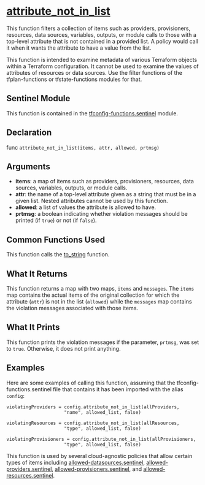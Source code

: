 # [attribute_not_in_list](../tfconfig-functions.sentinel#L320)
This function filters a collection of items such as providers, provisioners, resources, data sources, variables, outputs, or module calls to those with a top-level attribute that is not contained in a provided list. A policy would call it when it wants the attribute to have a value from the list.

This function is intended to examine metadata of various Terraform objects within a Terraform configuration. It cannot be used to examine the values of attributes of resources or data sources. Use the filter functions of the tfplan-functions or tfstate-functions modules for that.

## Sentinel Module
This function is contained in the [tfconfig-functions.sentinel](../../tfconfig-functions.sentinel) module.

## Declaration
func `attribute_not_in_list(items, attr, allowed, prtmsg)`

## Arguments
* **items**: a map of items such as providers, provisioners, resources, data sources, variables, outputs, or module calls.
* **attr**: the name of a top-level attribute given as a string that must be in a given list. Nested attributes cannot be used by this function.
* **allowed**: a list of values the attribute is allowed to have.
* **prtmsg**: a boolean indicating whether violation messages should be printed (if `true`) or not (if `false`).

## Common Functions Used
This function calls the [to_string](./to_string.md) function.

## What It Returns
This function returns a map with two maps, `items` and `messages`. The `items` map contains the actual items of the original collection for which the attribute (`attr`) is not in the list (`allowed`) while the `messages` map contains the violation messages associated with those items.

## What It Prints
This function prints the violation messages if the parameter, `prtmsg`, was set to `true`. Otherwise, it does not print anything.

## Examples
Here are some examples of calling this function, assuming that the tfconfig-functions.sentinel file that contains it has been imported with the alias `config`:
```
violatingProviders = config.attribute_not_in_list(allProviders,
                     "name", allowed_list, false)

violatingResources = config.attribute_not_in_list(allResources,
                     "type", allowed_list, false)

violatingProvisioners = config.attribute_not_in_list(allProvisioners,
                     "type", allowed_list, false)
```

This function is used by several cloud-agnostic policies that allow certain types of items including [allowed-datasources.sentinel](../../../cloud-agnostic/allowed-datasources.sentinel), [allowed-providers.sentinel](../../../cloud-agnostic/allowed-providers.sentinel), [allowed-provisioners.sentinel](../../../cloud-agnostic/allowed-provisioners.sentinel), and [allowed-resources.sentinel](../../../cloud-agnostic/allowed-resources.sentinel).
